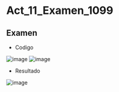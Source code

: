 # Act_11_Examen_1099
## Examen
- Codigo

![image](https://github.com/user-attachments/assets/c496dff8-8ea4-403d-9a31-09c94e598783)
![image](https://github.com/user-attachments/assets/38ceb77f-cb81-4e8e-a601-d0e6170aa619)
- Resultado

![image](https://github.com/user-attachments/assets/07934777-16f3-4162-8411-b1bb942f0764)

